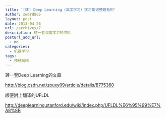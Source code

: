 ```yaml
---
title: '[转] Deep Learning（深度学习）学习笔记整理系列'
author: sword865
layout: post
date: 2013-04-26
url: /archives/7
description: 转一套深度学习的资料
posturl_add_url:
  - no
categories:
  - 机器学习
tags:
  - 神经网络
---
```

转一套Deep Learning的文章

<http://blog.csdn.net/zouxy09/article/details/8775360>

顺便附上翻译的UFLDL

<http://deeplearning.stanford.edu/wiki/index.php/UFLDL%E6%95%99%E7%A8%8B>
